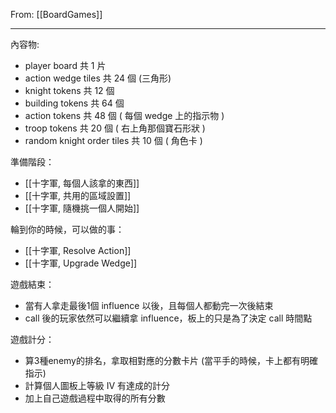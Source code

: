 From: [[BoardGames]]

---

內容物:
* player board 共 1 片
* action wedge tiles 共 24 個 (三角形)
* knight tokens 共 12 個
* building tokens 共 64 個
* action tokens 共 48 個 ( 每個 wedge 上的指示物 )
* troop tokens 共 20 個 ( 右上角那個寶石形狀 )
* random knight order tiles 共 10 個 ( 角色卡 )

準備階段：
* [[十字軍, 每個人該拿的東西]]
* [[十字軍, 共用的區域設置]]
* [[十字軍, 隨機挑一個人開始]]

輪到你的時候，可以做的事：
* [[十字軍, Resolve Action]]
* [[十字軍, Upgrade Wedge]]

遊戲結束：
* 當有人拿走最後1個 influence 以後，且每個人都動完一次後結束
* call 後的玩家依然可以繼續拿 influence，板上的只是為了決定 call 時間點

遊戲計分：
* 算3種enemy的排名，拿取相對應的分數卡片 (當平手的時候，卡上都有明確指示)
* 計算個人圖板上等級 Ⅳ 有達成的計分
* 加上自己遊戲過程中取得的所有分數